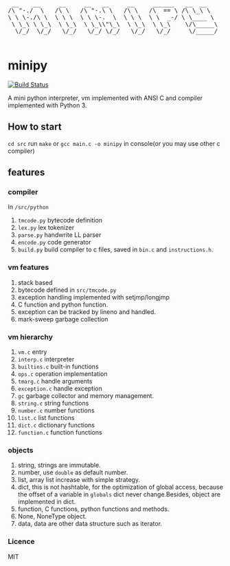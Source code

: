 <pre>

 __    __     __     __   __     __     ______   __  __    
/\ "-./  \   /\ \   /\ "-.\ \   /\ \   /\  == \ /\ \_\ \   
\ \ \-./\ \  \ \ \  \ \ \-.  \  \ \ \  \ \  _-/ \ \____ \  
 \ \_\ \ \_\  \ \_\  \ \_\\"\_\  \ \_\  \ \_\    \/\_____\ 
  \/_/  \/_/   \/_/   \/_/ \/_/   \/_/   \/_/     \/_____/ 
                                                           
</pre>

# minipy

[![Build Status](https://travis-ci.org/xupingmao/minipy.svg?branch=master)](https://travis-ci.org/xupingmao/minipy)

A mini python interpreter, vm implemented with ANSI C and compiler implemented with Python 3.

## How to start
`cd src` run `make` or `gcc main.c -o minipy` in console(or you may use other c compiler)

## features

### compiler

In `/src/python`

1. `tmcode.py` bytecode definition
2. `lex.py` lex tokenizer
3. `parse.py` handwrite LL parser
4. `encode.py` code generator
5. `build.py` build compiler to c files, saved in `bin.c` and `instructions.h`.

### vm features
1. stack based
2. bytecode defined in `src/tmcode.py`
3. exception handling implemented with setjmp/longjmp
4. C function and python function.
5. exception can be tracked by lineno and handled.
6. mark-sweep garbage collection

### vm hierarchy
1. `vm.c` entry
2. `interp.c` interpreter
3. `builtins.c` built-in functions
4. `ops.c` operation implementation
5. `tmarg.c` handle arguments
6. `exception.c` handle exception
7. `gc` garbage collector and memory management.
8. `string.c` string functions
9. `number.c` number functions
10. `list.c` list functions
11. `dict.c` dictionary functions
12. `function.c` function functions

### objects
1. string, strings are immutable.
2. number, use `double` as default number.
3. list, array list increase with simple strategy.
4. dict, this is not hashtable, for the optimization of global access, because the offset of a variable in `globals` dict never change.Besides, object are implemented in dict.
5. function, C functions, python functions and methods.
6. None, NoneType object.
7. data, data are other data structure such as iterator.

### Licence

MIT
